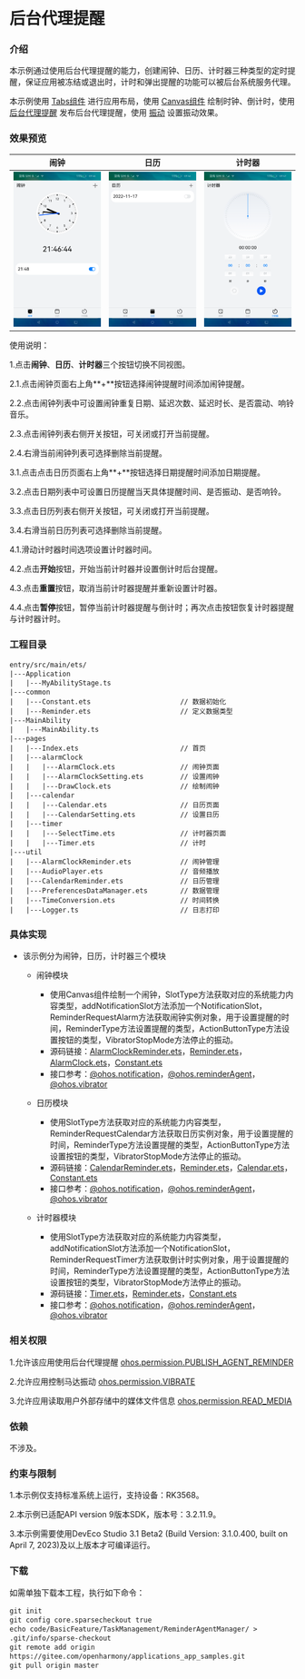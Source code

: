 # 后台代理提醒

### 介绍

本示例通过使用后台代理提醒的能力，创建闹钟、日历、计时器三种类型的定时提醒，保证应用被冻结或退出时，计时和弹出提醒的功能可以被后台系统服务代理。

本示例使用 [Tabs组件](https://docs.openharmony.cn/pages/v4.1/zh-cn/application-dev/reference/apis-arkui/arkui-ts/ts-container-tabs.md) 进行应用布局，使用 [Canvas组件](https://docs.openharmony.cn/pages/v4.1/zh-cn/application-dev/reference/apis-arkui/arkui-js/js-components-canvas-canvas.md) 绘制时钟、倒计时，使用 [后台代理提醒](https://docs.openharmony.cn/pages/v4.0/zh-cn/application-dev/reference/apis/js-apis-reminderAgentManager.md) 发布后台代理提醒，使用 [振动](https://docs.openharmony.cn/pages/v4.1/zh-cn/application-dev/reference/apis-sensor-service-kit/js-apis-vibrator.md) 设置振动效果。

### 效果预览

| 闹钟                                          | 日历                                       | 计时器                                   |
|---------------------------------------------|------------------------------------------|---------------------------------------|
| ![](screenshots/devices/alarm_clock_zh.png) | ![](screenshots/devices/calendar_zh.png) | ![](screenshots/devices/timer_zh.png) |

使用说明：

1.点击**闹钟**、**日历**、**计时器**三个按钮切换不同视图。

2.1.点击闹钟页面右上角**+**按钮选择闹钟提醒时间添加闹钟提醒。

2.2.点击闹钟列表中可设置闹钟重复日期、延迟次数、延迟时长、是否震动、响铃音乐。

2.3.点击闹钟列表右侧开关按钮，可关闭或打开当前提醒。

2.4.右滑当前闹钟列表可选择删除当前提醒。

3.1.点击点击日历页面右上角**+**按钮选择日期提醒时间添加日期提醒。

3.2.点击日期列表中可设置日历提醒当天具体提醒时间、是否振动、是否响铃。

3.3.点击日历列表右侧开关按钮，可关闭或打开当前提醒。

3.4.右滑当前日历列表可选择删除当前提醒。

4.1.滑动计时器时间选项设置计时器时间。

4.2.点击**开始**按钮，开始当前计时器并设置倒计时后台提醒。

4.3.点击**重置**按钮，取消当前计时器提醒并重新设置计时器。

4.4.点击**暂停**按钮，暂停当前计时器提醒与倒计时；再次点击按钮恢复计时器提醒与计时器计时。

### 工程目录
```
entry/src/main/ets/
|---Application
|   |---MyAbilityStage.ts
|---common
|   |---Constant.ets                      // 数据初始化
|   |---Reminder.ets                      // 定义数据类型
|---MainAbility
|   |---MainAbility.ts
|---pages
|   |---Index.ets                         // 首页
|   |---alarmClock                         
|   |   |---AlarmClock.ets                // 闹钟页面
|   |   |---AlarmClockSetting.ets         // 设置闹钟
|   |   |---DrawClock.ets                 // 绘制闹钟
|   |---calendar
|   |   |---Calendar.ets                  // 日历页面
|   |   |---CalendarSetting.ets           // 设置日历
|   |---timer
|   |   |---SelectTime.ets                // 计时器页面
|   |   |---Timer.ets                     // 计时
|---util
|   |---AlarmClockReminder.ets            // 闹钟管理
|   |---AudioPlayer.ets                   // 音频播放
|   |---CalendarReminder.ets              // 日历管理
|   |---PreferencesDataManager.ets        // 数据管理
|   |---TimeConversion.ets                // 时间转换
|   |---Logger.ts                         // 日志打印
```
### 具体实现

* 该示例分为闹钟，日历，计时器三个模块 
  * 闹钟模块
    * 使用Canvas组件绘制一个闹钟，SlotType方法获取对应的系统能力内容类型，addNotificationSlot方法添加一个NotificationSlot，ReminderRequestAlarm方法获取闹钟实例对象，用于设置提醒的时间，ReminderType方法设置提醒的类型，ActionButtonType方法设置按钮的类型，VibratorStopMode方法停止的振动。
    * 源码链接：[AlarmClockReminder.ets](entry/src/main/ets/util/AlarmClockReminder.ets)，[Reminder.ets](entry/src/main/ets/common/Reminder.ets)，[AlarmClock.ets](entry/src/main/ets/pages/alarmClock/AlarmClock.ets)，[Constant.ets](entry/src/main/ets/common/Constant.ets)
    * 接口参考：[@ohos.notification](https://docs.openharmony.cn/pages/v4.1/zh-cn/application-dev/reference/apis-notification-kit/js-apis-notification.md)，[@ohos.reminderAgent](https://docs.openharmony.cn/pages/v4.1/zh-cn/application-dev/reference/apis-backgroundtasks-kit/js-apis-reminderAgent.md)，[@ohos.vibrator](https://docs.openharmony.cn/pages/v4.0/zh-cn/application-dev/reference/apis/js-apis-vibrator.md)

  * 日历模块
    * 使用SlotType方法获取对应的系统能力内容类型，ReminderRequestCalendar方法获取日历实例对象，用于设置提醒的时间，ReminderType方法设置提醒的类型，ActionButtonType方法设置按钮的类型，VibratorStopMode方法停止的振动。
    * 源码链接：[CalendarReminder.ets](entry/src/main/ets/util/CalendarReminder.ets)，[Reminder.ets](entry/src/main/ets/common/Reminder.ets)，[Calendar.ets](entry/src/main/ets/pages/calendar/Calendar.ets)，[Constant.ets](entry/src/main/ets/common/Constant.ets)
    * 接口参考：[@ohos.notification](https://docs.openharmony.cn/pages/v4.1/zh-cn/application-dev/reference/apis-notification-kit/js-apis-notification.md)，[@ohos.reminderAgent](https://docs.openharmony.cn/pages/v4.1/zh-cn/application-dev/reference/apis-backgroundtasks-kit/js-apis-reminderAgent.md)，[@ohos.vibrator](https://docs.openharmony.cn/pages/v4.0/zh-cn/application-dev/reference/apis/js-apis-vibrator.md)

  * 计时器模块
    * 使用SlotType方法获取对应的系统能力内容类型，addNotificationSlot方法添加一个NotificationSlot，ReminderRequestTimer方法获取倒计时实例对象，用于设置提醒的时间，ReminderType方法设置提醒的类型，ActionButtonType方法设置按钮的类型，VibratorStopMode方法停止的振动。
    * 源码链接：[Timer.ets](entry/src/main/ets/pages/timer/Timer.ets)，[Reminder.ets](entry/src/main/ets/common/Reminder.ets)，[Constant.ets](entry/src/main/ets/common/Constant.ets)
    * 接口参考：[@ohos.notification](https://docs.openharmony.cn/pages/v4.1/zh-cn/application-dev/reference/apis-notification-kit/js-apis-notification.md)，[@ohos.reminderAgent](https://docs.openharmony.cn/pages/v4.1/zh-cn/application-dev/reference/apis-backgroundtasks-kit/js-apis-reminderAgent.md)，[@ohos.vibrator](https://docs.openharmony.cn/pages/v4.0/zh-cn/application-dev/reference/apis/js-apis-vibrator.md)

### 相关权限

1.允许该应用使用后台代理提醒 [ohos.permission.PUBLISH_AGENT_REMINDER](https://gitee.com/openharmony/docs/blob/master/zh-cn/application-dev/security/AccessToken/permissions-for-all.md#ohospermissionpublish_agent_reminder)

2.允许应用控制马达振动 [ohos.permission.VIBRATE](https://gitee.com/openharmony/docs/blob/master/zh-cn/application-dev/security/AccessToken/permissions-for-all.md#ohospermissionvibrate)

3.允许应用读取用户外部存储中的媒体文件信息 [ohos.permission.READ_MEDIA](https://gitee.com/openharmony/docs/blob/master/zh-cn/application-dev/security/AccessToken/permissions-for-all.md#ohospermissionread_media)

### 依赖

不涉及。

### 约束与限制

1.本示例仅支持标准系统上运行，支持设备：RK3568。

2.本示例已适配API version 9版本SDK，版本号：3.2.11.9。

3.本示例需要使用DevEco Studio 3.1 Beta2 (Build Version: 3.1.0.400, built on April 7, 2023)及以上版本才可编译运行。

### 下载

如需单独下载本工程，执行如下命令：
```
git init
git config core.sparsecheckout true
echo code/BasicFeature/TaskManagement/ReminderAgentManager/ > .git/info/sparse-checkout
git remote add origin https://gitee.com/openharmony/applications_app_samples.git
git pull origin master

```